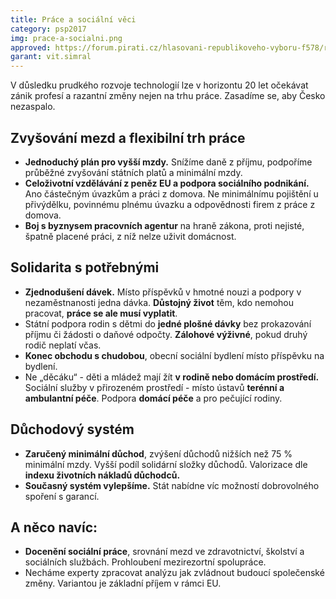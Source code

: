 ```yaml
---
title: Práce a sociální věci
category: psp2017
img: prace-a-socialni.png
approved: https://forum.pirati.cz/hlasovani-republikoveho-vyboru-f578/rv-36-2017-program-2017-prace-a-socialni-veci-r-h-1-k-t37129-10.html
garant: vit.simral
---
```


V důsledku prudkého rozvoje technologií lze v horizontu 20 let očekávat zánik profesí a
razantní změny nejen na trhu práce. Zasadíme se, aby Česko nezaspalo.

## Zvyšování mezd a flexibilní trh práce

* **Jednoduchý plán pro vyšší mzdy.** Snížíme daně z příjmu, podpoříme průběžné
zvyšování státních platů a minimální mzdy.
* **Celoživotní vzdělávání z peněz EU a podpora sociálního podnikání.** Ano částečným
úvazkům a práci z domova. Ne minimálnímu pojištění u přivýdělku, povinnému plnému
úvazku a odpovědnosti firem z práce z domova.
* **Boj s byznysem pracovních agentur** na hraně zákona, proti nejisté, špatně placené
práci, z níž nelze uživit domácnost.

## Solidarita s potřebnými

* **Zjednodušení dávek.** Místo příspěvků v hmotné nouzi a podpory v nezaměstnanosti jedna
dávka. **Důstojný život** těm, kdo nemohou pracovat, **práce se ale musí vyplatit**.
* Státní podpora rodin s dětmi do **jedné plošné dávky** bez prokazování příjmu či žádosti o
daňové odpočty. **Zálohové výživné**, pokud druhý rodič neplatí včas.
* **Konec obchodu s chudobou**, obecní sociální bydlení místo příspěvku na bydlení.
* Ne „děcáku“ - děti a mládež mají žít **v rodině nebo domácím prostředí.** Sociální služby v
přirozeném prostředí - místo ústavů **terénní a ambulantní péče**. Podpora **domácí péče** a
pro pečující rodiny.

## Důchodový systém

* **Zaručený minimální důchod**, zvýšení důchodů nižších než 75 % minimální mzdy. Vyšší
podíl solidární složky důchodů. Valorizace dle **indexu životních nákladů důchodců.**
* **Současný systém vylepšíme.** Stát nabídne víc možností dobrovolného spoření s garancí.

## A něco navíc:

* **Docenění sociální práce**, srovnání mezd ve zdravotnictví, školství a sociálních službách.
Prohloubení mezirezortní spolupráce.
* Necháme experty zpracovat analýzu jak zvládnout budoucí společenské změny. Variantou
je základní příjem v rámci EU.
